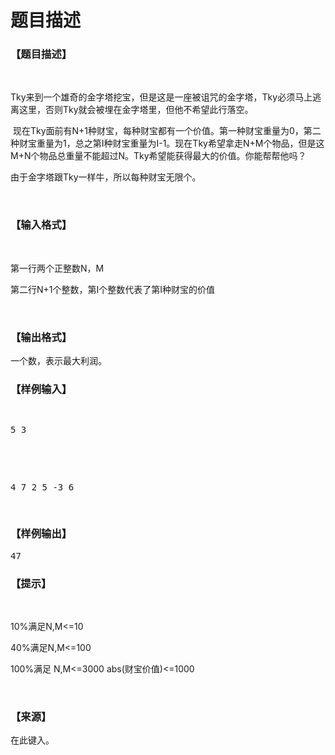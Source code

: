 # 题目描述


<h3>
【题目描述】
</h3>
<p>
<br/>
</p>
<p>
Tky来到一个雄奇的金字塔挖宝，但是这是一座被诅咒的金字塔，Tky必须马上逃离这里，否则Tky就会被埋在金字塔里，但他不希望此行落空。
</p>
<p>
 现在Tky面前有N+1种财宝，每种财宝都有一个价值。第一种财宝重量为0，第二种财宝重量为1，总之第I种财宝重量为I-1。现在Tky希望拿走N+M个物品，但是这M+N个物品总重量不能超过N。Tky希望能获得最大的价值。你能帮帮他吗？
</p>
<p>
由于金字塔跟Tky一样牛，所以每种财宝无限个。
</p>
<p>
<br/>
</p>
<h3>
【输入格式】
</h3>
<p>
<br/>
</p>
<p>
第一行两个正整数N，M
</p>
<p>
第二行N+1个整数，第I个整数代表了第I种财宝的价值
</p>
<p>
<br/>
</p>
<h3>
【输出格式】
</h3>
<p>
一个数，表示最大利润。
</p>
<h3>
【样例输入】
</h3>
<pre><p>
5 3
</p>

<p>
4 7 2 5 -3 6
</p>
</pre>
<h3>
【样例输出】
</h3>
<pre>47</pre>
<h3>
【提示】
</h3>
<p>
<br/>
</p>
<p>
10%满足N,M&lt;=10
</p>
<p>
40%满足N,M&lt;=100
</p>
<p>
100%满足 N,M&lt;=3000 abs(财宝价值)&lt;=1000
</p>
<p>
<br/>
</p>
<h3>
【来源】
</h3>
<p>
在此键入。
</p>
